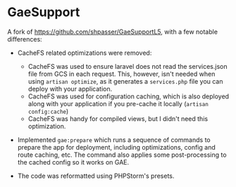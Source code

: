 # GaeSupport
A fork of https://github.com/shpasser/GaeSupportL5, with a few notable differences:
- CacheFS related optimizations were removed:
    - CacheFS was used to ensure laravel does not read the services.json file from GCS in each request. This, however, isn't needed
    when using `artisan optimize`, as it generates a `services.php` file you can deploy with your application.
    - CacheFS was used for configuration caching, which is also deployed along with your application if you pre-cache it locally (`artisan config:cache`)
    - CacheFS was handy for compiled views, but I didn't need this optimization.
    
- Implemented `gae:prepare` which runs a sequence of commands to prepare the app for
deployment, including optimizations, config and route caching, etc. The command also applies some post-processing
to the cached config so it works on GAE.
- The code was reformatted using PHPStorm's presets.